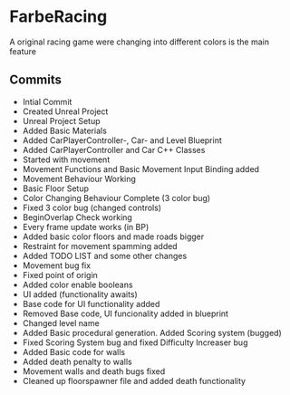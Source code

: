 # FarbeRacing
A original racing game were changing into different colors is the main feature

## Commits
* Intial Commit
* Created Unreal Project
* Unreal Project Setup
* Added Basic Materials
* Added CarPlayerController-, Car- and Level Blueprint
* Added CarPlayerController and Car C++ Classes
* Started with movement
* Movement Functions and Basic Movement Input Binding added
* Movement Behaviour Working
* Basic Floor Setup
* Color Changing Behaviour Complete (3 color bug)
* Fixed 3 color bug (changed controls)
* BeginOverlap Check working
* Every frame update works (in BP)
* Added basic color floors and made roads bigger
* Restraint for movement spamming added
* Added TODO LIST and some other changes
* Movement bug fix
* Fixed point of origin
* Added color enable booleans
* UI added (functionality awaits)
* Base code for UI functionality added
* Removed Base code, UI funcionality added in blueprint
* Changed level name
* Added Basic procedural generation. Added Scoring system (bugged)
* Fixed Scoring System bug and fixed Difficulty Increaser bug
* Added Basic code for walls
* Added death penalty to walls
* Movement walls and death bugs fixed
* Cleaned up floorspawner file and added death functionality